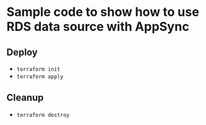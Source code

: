 # Sample code to show how to use RDS data source with AppSync

## Deploy

* ```terraform init```
* ```terraform apply```

## Cleanup

* ```terraform destroy```
